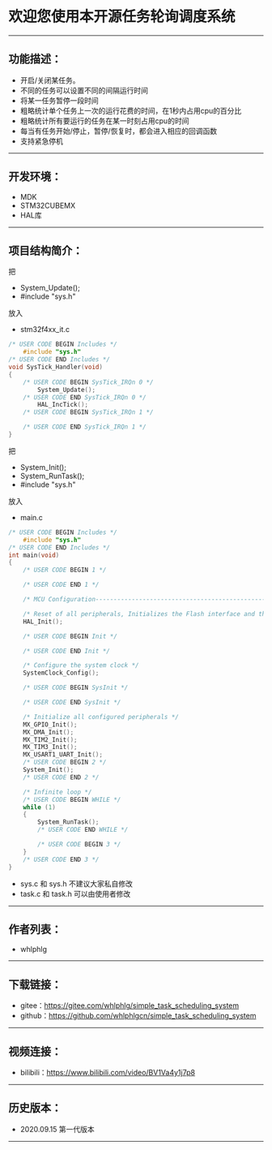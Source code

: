 


# 欢迎您使用本开源任务轮询调度系统
***
## 功能描述：
+ 开启/关闭某任务。
+ 不同的任务可以设置不同的间隔运行时间
+ 将某一任务暂停一段时间
+ 粗略统计单个任务上一次的运行花费的时间，在1秒内占用cpu的百分比
+ 粗略统计所有要运行的任务在某一时刻占用cpu的时间
+ 每当有任务开始/停止，暂停/恢复时，都会进入相应的回调函数
+ 支持紧急停机
***
## 开发环境：
+ MDK
+ STM32CUBEMX
+ HAL库
***
## 项目结构简介：
把
+ System_Update();
+ \#include "sys.h"

放入
+ stm32f4xx_it.c
```c
/* USER CODE BEGIN Includes */
	#include "sys.h"
/* USER CODE END Includes */
void SysTick_Handler(void)
{
	/* USER CODE BEGIN SysTick_IRQn 0 */
		System_Update();
	/* USER CODE END SysTick_IRQn 0 */
		HAL_IncTick();
	/* USER CODE BEGIN SysTick_IRQn 1 */

	/* USER CODE END SysTick_IRQn 1 */
}
```

把
+ System_Init();
+ System_RunTask();
+ \#include "sys.h"

放入
+ main.c
```c
/* USER CODE BEGIN Includes */
	#include "sys.h"
/* USER CODE END Includes */
int main(void)
{
	/* USER CODE BEGIN 1 */

	/* USER CODE END 1 */

	/* MCU Configuration--------------------------------------------------------*/

	/* Reset of all peripherals, Initializes the Flash interface and the Systick. */
	HAL_Init();

	/* USER CODE BEGIN Init */

	/* USER CODE END Init */

	/* Configure the system clock */
	SystemClock_Config();

	/* USER CODE BEGIN SysInit */

	/* USER CODE END SysInit */

	/* Initialize all configured peripherals */
	MX_GPIO_Init();
	MX_DMA_Init();
	MX_TIM2_Init();
	MX_TIM3_Init();
	MX_USART1_UART_Init();
	/* USER CODE BEGIN 2 */
	System_Init();
	/* USER CODE END 2 */

	/* Infinite loop */
	/* USER CODE BEGIN WHILE */
	while (1)
	{
		System_RunTask();
		/* USER CODE END WHILE */

		/* USER CODE BEGIN 3 */
	}
	/* USER CODE END 3 */
}
```

+ sys.c 和 sys.h 不建议大家私自修改
+ task.c 和 task.h 可以由使用者修改


***
## 作者列表：
+ whlphlg
***
## 下载链接：
+ gitee：<https://gitee.com/whlphlg/simple_task_scheduling_system>
+ github：<https://github.com/whlphlgcn/simple_task_scheduling_system>
***
## 视频连接：
+ bilibili：<https://www.bilibili.com/video/BV1Va4y1j7p8>
***
## 历史版本：
+ 2020.09.15 第一代版本
***






